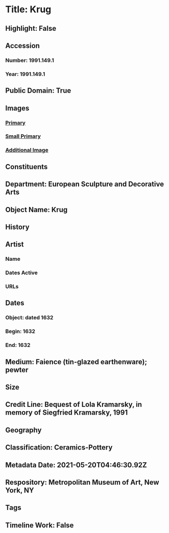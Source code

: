 # Title: Krug
## Highlight: False
## Accession
### Number: 1991.149.1
### Year: 1991.149.1
## Public Domain: True
## Images
### [Primary](https://images.metmuseum.org/CRDImages/es/original/ES2622.jpg)
### [Small Primary](https://images.metmuseum.org/CRDImages/es/web-large/ES2622.jpg)
### [Additional Image](https://images.metmuseum.org/CRDImages/es/original/254896.jpg)
## Constituents
## Department: European Sculpture and Decorative Arts
## Object Name: Krug
## History
## Artist
### Name
### Dates Active
### URLs
## Dates
### Object: dated 1632
### Begin: 1632
### End: 1632
## Medium: Faience (tin-glazed earthenware); pewter
## Size
## Credit Line: Bequest of Lola Kramarsky, in memory of Siegfried Kramarsky, 1991
## Geography
## Classification: Ceramics-Pottery
## Metadata Date: 2021-05-20T04:46:30.92Z
## Respository: Metropolitan Museum of Art, New York, NY
## Tags
## Timeline Work: False